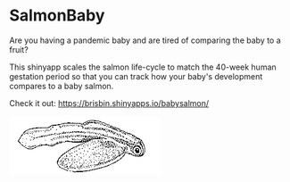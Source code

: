 # SalmonBaby

Are you having a pandemic baby and are tired of comparing the baby to a fruit?

This shinyapp scales the salmon life-cycle to match the 40-week human gestation period so that you can track how your baby's development compares to a baby salmon.
 
Check it out: https://brisbin.shinyapps.io/babysalmon/

![alevin: Wikimedia](https://github.com/maggimars/SalmonBaby/raw/main/BabySalmon/www/alevin.png)
